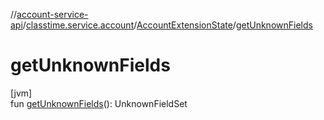 //[account-service-api](../../../index.md)/[classtime.service.account](../index.md)/[AccountExtensionState](index.md)/[getUnknownFields](get-unknown-fields.md)

# getUnknownFields

[jvm]\
fun [getUnknownFields](get-unknown-fields.md)(): UnknownFieldSet
